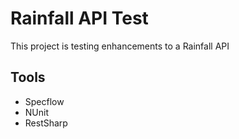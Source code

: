 # Rainfall API Test

This project is testing  enhancements to a Rainfall API

## Tools
- Specflow
- NUnit
- RestSharp
  
